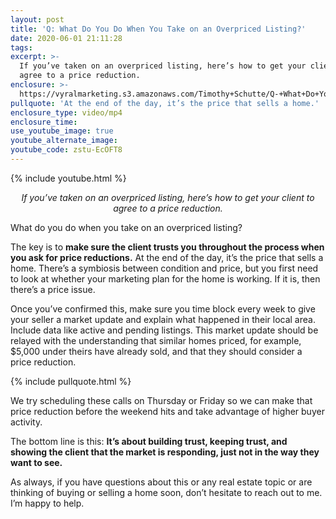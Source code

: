 ```yaml
---
layout: post
title: 'Q: What Do You Do When You Take on an Overpriced Listing?'
date: 2020-06-01 21:11:28
tags:
excerpt: >-
  If you’ve taken on an overpriced listing, here’s how to get your client to
  agree to a price reduction.
enclosure: >-
  https://vyralmarketing.s3.amazonaws.com/Timothy+Schutte/Q-+What+Do+You+Do+When+You+Take+on+an+Overpriced+Listing_.mp4
pullquote: 'At the end of the day, it’s the price that sells a home.'
enclosure_type: video/mp4
enclosure_time:
use_youtube_image: true
youtube_alternate_image:
youtube_code: zstu-EcOFT8
---
```


{% include youtube.html %}

<p style="text-align: center;"><em>If you’ve taken on an overpriced listing, here’s how to get your client to agree to a price reduction.</em></p>

What do you do when you take on an overpriced listing?&nbsp;

The key is to **make sure the client trusts you throughout the process when you ask for price reductions.** At the end of the day, it’s the price that sells a home. There’s a symbiosis between condition and price, but you first need to look at whether your marketing plan for the home is working. If it is, then there’s a price issue.&nbsp;

Once you’ve confirmed this, make sure you time block every week to give your seller a market update and explain what happened in their local area. Include data like active and pending listings. This market update should be relayed with the understanding that similar homes priced, for example, $5,000 under theirs have already sold, and that they should consider a price reduction.&nbsp;

{% include pullquote.html %}

We try scheduling these calls on Thursday or Friday so we can make that price reduction before the weekend hits and take advantage of higher buyer activity.&nbsp;

The bottom line is this: **It’s about building trust, keeping trust, and showing the client that the market is responding, just not in the way they want to see.&nbsp;**

As always, if you have questions about this or any real estate topic or are thinking of buying or selling a home soon, don’t hesitate to reach out to me. I’m happy to help.&nbsp;